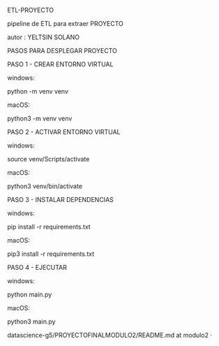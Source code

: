 ETL-PROYECTO

pipeline de ETL para extraer PROYECTO

autor : YELTSIN SOLANO

PASOS PARA DESPLEGAR PROYECTO

PASO 1 - CREAR ENTORNO VIRTUAL

windows:

python -m venv venv

macOS:

python3 -m venv venv

PASO 2 - ACTIVAR ENTORNO VIRTUAL

windows:

source venv/Scripts/activate

macOS:

python3 venv/bin/activate


PASO 3 - INSTALAR DEPENDENCIAS

windows:

pip install -r requirements.txt

macOS:

pip3 install -r requirements.txt

PASO 4 - EJECUTAR

windows:

python main.py

macOS:

python3 main.py

datascience-g5/PROYECTOFINALMODULO2/README.md at modulo2 ·